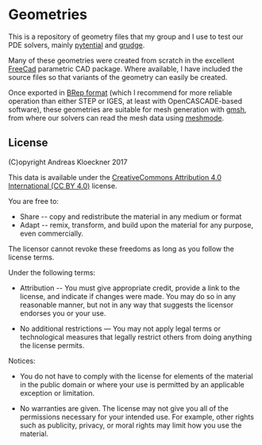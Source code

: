# Geometries

This is a repository of geometry files that my group and I use to test our PDE
solvers, mainly [pytential](https://github.com/inducer/pytential) and
[grudge](https://github.com/inducer/grudge).

Many of these geometries were created from scratch in the excellent
[FreeCad](https://www.freecadweb.org/) parametric CAD package.
Where available, I have included the source files so that variants
of the geometry can easily be created.

Once exported in [BRep format](https://www.opencascade.com/doc/occt-6.7.0/overview/html/occt_brep_format.html)
(which I recommend for more reliable operation than either STEP or IGES, at
least with OpenCASCADE-based software), these geometries are suitable for
mesh generation with [gmsh](http://gmsh.info/), from where our solvers
can read the mesh data using [meshmode](https://github.com/inducer/meshmode).

## License

(C)opyright Andreas Kloeckner 2017

This data is available under the [CreativeCommons Attribution 4.0 International
(CC BY 4.0)](https://creativecommons.org/licenses/by/4.0/) license.

You are free to:

*   Share -- copy and redistribute the material in any medium or format
*   Adapt -- remix, transform, and build upon the material
    for any purpose, even commercially.

The licensor cannot revoke these freedoms as long as you follow the license terms.

Under the following terms:

*   Attribution -- You must give appropriate credit, provide a link to the
    license, and indicate if changes were made. You may do so in any reasonable
    manner, but not in any way that suggests the licensor endorses you or your
    use.

*   No additional restrictions — You may not apply legal terms or technological
    measures that legally restrict others from doing anything the license
    permits.

Notices:

*   You do not have to comply with the license for elements of the material in
    the public domain or where your use is permitted by an applicable exception
    or limitation.

*   No warranties are given. The license may not give you all of the
    permissions necessary for your intended use. For example, other rights such
    as publicity, privacy, or moral rights may limit how you use the material.
